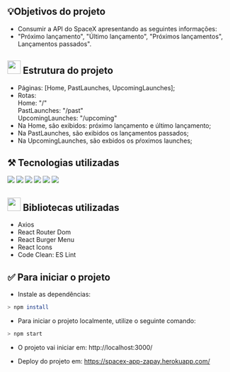 ## 💡Objetivos do projeto

- Consumir a API do SpaceX apresentando
as seguintes informações:
- "Próximo lançamento", "Último lançamento", "Próximos lançamentos", Lançamentos passados".

## <img src="https://img.icons8.com/cotton/64/000000/home--v2.png" width="30px"/> Estrutura do projeto

- Páginas: [Home, PastLaunches, UpcomingLaunches];
- Rotas: <br>
Home: "/" <br>
PastLaunches: "/past" <br>
UpcomingLaunches: "/upcoming"
- Na Home, são exibidos: próximo lançamento e último lançamento;
- Na PastLaunches, são exibidos os lançamentos passados;
- Na UpcomingLaunches, são exbidos os pŕoximos launches; <br>

##  ⚒️ Tecnologias utilizadas
  <img src="https://img.shields.io/badge/-HTML-E34F26?style=flat-square&logo=html5&logoColor=white">
  <img src="https://img.shields.io/badge/-CSS-1572B6?style=flat-square&logo=css3&logoColor=white">
  <img src="https://img.shields.io/badge/-JavaScript-yellow?style=flat-square&logo=JavaScript&logoColor=white">
  <img src="https://img.shields.io/badge/-React-61DAFB?style=flat-square&logo=React&logoColor=black">
  <img src="https://img.shields.io/badge/-Hooks-61DAFB?style=flat-square&logo=React&logoColor=black">
  <img src="https://img.shields.io/badge/-Git-F05032?style=flat-square&logo=git&logoColor=white">

## <img src="https://img.icons8.com/dusk/64/000000/book.png" width="30px" /> Bibliotecas utilizadas

- Axios
- React Router Dom
- React Burger Menu
- React Icons
- Code Clean: ES Lint 

## ✅ Para iniciar o projeto
  
 - Instale as dependências:
 
```bash
> npm install
```

 - Para iniciar o projeto localmente, utilize o seguinte comando:
 
 ```bash
> npm start
```

 - O projeto vai iniciar em: http://localhost:3000/

 - Deploy do projeto em: https://spacex-app-zapay.herokuapp.com/
